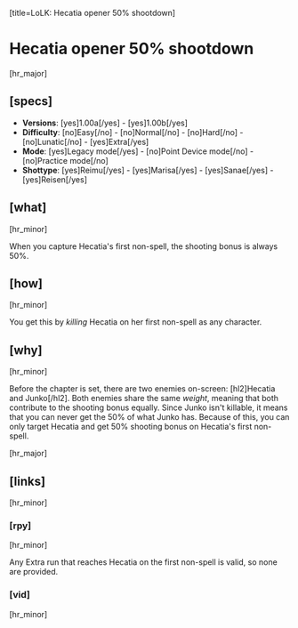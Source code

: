 [title=LoLK: Hecatia opener 50% shootdown]
# Hecatia opener 50% shootdown
[hr_major]
## [specs]

* **Versions**: [yes]1.00a[/yes] - [yes]1.00b[/yes]
* **Difficulty**: [no]Easy[/no] - [no]Normal[/no] - [no]Hard[/no] - [no]Lunatic[/no] - [yes]Extra[/yes]
* **Mode**: [yes]Legacy mode[/yes] - [no]Point Device mode[/no] - [no]Practice mode[/no]
* **Shottype**: [yes]Reimu[/yes] - [yes]Marisa[/yes] - [yes]Sanae[/yes] - [yes]Reisen[/yes]


## [what] 
[hr_minor]

When you capture Hecatia's first non-spell, the shooting bonus is always 50%.

## [how]
[hr_minor]

You get this by *killing* Hecatia on her first non-spell as any character.

## [why]
[hr_minor]

Before the chapter is set, there are two enemies on-screen: [hl2]Hecatia and Junko[/hl2]. Both enemies share the same *weight*, meaning that both contribute to the shooting bonus equally. Since Junko isn't killable, it means that you can never get the 50% of what Junko has. Because of this, you can only target Hecatia and get 50% shooting bonus on Hecatia's first non-spell.

[hr_major]
## [links]
[hr_minor]
### [rpy]
[hr_minor]

Any Extra run that reaches Hecatia on the first non-spell is valid, so none are provided.

### [vid]
[hr_minor]
